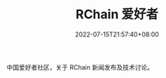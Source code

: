 ﻿---
weight: 
title: "RChain 爱好者"
description: "中国爱好者社区，关于 RChain 新闻发布及技术讨论"
date: 2022-07-15T21:57:40+08:00
lastmod: 2022-07-15T16:45:40+08:00
draft: false
authors: ["seven"]
featuredImage: "rchain-aihaozhe.jpg"
link: "http://rchain.site/"
tags: ["元宇宙社区","RChain 爱好者"]
categories: ["navigation"]
navigation: ["元宇宙社区"]
lightgallery: true
toc: true
pinned: false
recommend: false
recommend1: false
---
中国爱好者社区，关于 RChain 新闻发布及技术讨论。

